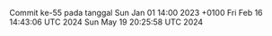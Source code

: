 Commit ke-55 pada tanggal Sun Jan 01 14:00 2023 +0100
Fri Feb 16 14:43:06 UTC 2024
Sun May 19 20:25:58 UTC 2024
